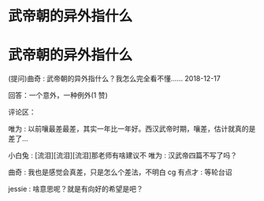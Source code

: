 # 武帝朝的异外指什么

# 武帝朝的异外指什么

(提问)曲奇 : 武帝朝的异外指什么？我怎么完全看不懂…… 2018-12-17

回答：一个意外，一种例外(1 赞)

评论区：

唯为 : 以前嚷最差最差，其实一年比一年好。西汉武帝时期，嚷差，估计就真的是差了…

小白兔 : [流泪][流泪][流泪]那老师有啥建议不 唯为 : 汉武帝四篇不写了吗？

曲奇 : 我也是感觉会真差，只是怎么个差法，不明白 cg 有点才 : 等轮台诏

jessie : 啥意思呢？就是有向好的希望是吧？